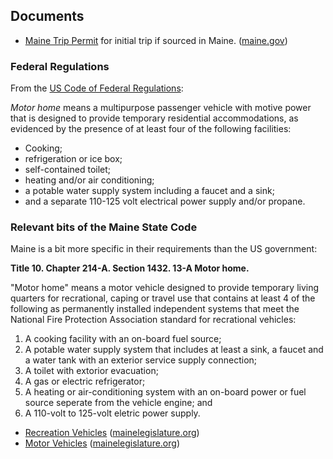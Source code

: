 ## Documents

* [Maine Trip Permit](72_Hour_Trip_Permit_Application.pdf)
  for initial trip if sourced in Maine. ([maine.gov](https://www.maine.gov/sos/bmv/forms/72%20Hour%20Trip%20Permit%20Application.pdf))

### Federal Regulations

From the [US Code of Federal Regulations](https://www.ecfr.gov/cgi-bin/text-idx?node=se49.6.571_13):

*Motor home* means a multipurpose passenger vehicle with motive power that is designed to provide temporary residential accommodations,
as evidenced by the presence of at least four of the following facilities:
* Cooking;
* refrigeration or ice box;
* self-contained toilet;
* heating and/or air conditioning;
* a potable water supply system including a faucet and a sink;
* and a separate 110-125 volt electrical power supply and/or propane.

### Relevant bits of the Maine State Code

Maine is a bit more specific in their requirements than the US government:

**Title 10. Chapter 214-A. Section 1432. 13-A Motor home.**

"Motor home" means a motor vehicle designed to provide temporary living quarters for recrational, caping or travel use that contains at least 4 of the following as permanently installed independent systems that meet the National Fire Protection Association standard for recrational vehicles:

1. A cooking facility with an on-board fuel source;
2. A potable water supply system that includes at least a sink, a faucet and a water tank with an exterior service supply connection;
3. A toilet with extorior evacuation;
4. A gas or electric refrigerator;
5. A heating or air-conditioning system with an on-board power or fuel source seperate from the vehicle engine; and
6. A 110-volt to 125-volt eletric power supply.


* [Recreation Vehicles](title10ch214-A.pdf) ([mainelegislature.org](https://www.mainelegislature.org/legis/statutes/10/title10ch214-Asec0.html))
* [Motor Vehicles](title29-A.pdf) ([mainelegislature.org](https://www.mainelegislature.org/legis/statutes/29-A/title29-Ach0sec0.html))

